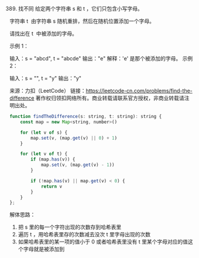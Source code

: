 389. 找不同
     给定两个字符串 s 和 t ，它们只包含小写字母。

字符串 t  由字符串 s 随机重排，然后在随机位置添加一个字母。

请找出在 t  中被添加的字母。



示例 1：

输入：s = "abcd", t = "abcde"
输出："e"
解释：'e' 是那个被添加的字母。
示例 2：

输入：s = "", t = "y"
输出："y"

来源：力扣（LeetCode）
链接：https://leetcode-cn.com/problems/find-the-difference
著作权归领扣网络所有。商业转载请联系官方授权，非商业转载请注明出处。

```js
function findTheDifference(s: string, t: string): string {
    const map = new Map<string, number>()

    for (let v of s) {
        map.set(v, (map.get(v) || 0) + 1)
    }

    for (let v of t) {
        if (map.has(v)) {
            map.set(v, (map.get(v) - 1))
        }

        if (!map.has(v) || map.get(v) < 0) {
            return v
        }
    }
};
```
解体思路：
1. 把 s 里的每一个字符出现的次数存到哈希表里
2. 遍历 t ，用哈希表里存的次数减去没次 t 里字母出现的次数
3. 如果哈希表里的某一项的值小于 0 或者哈希表里没有 t 里某个字母对应的值这个字母就是被添加到
